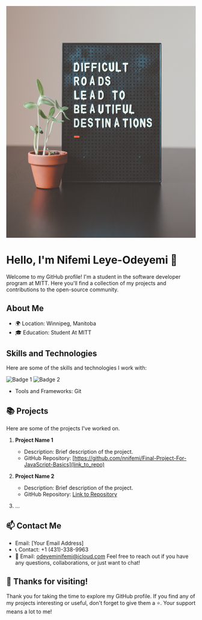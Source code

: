 ![Banner](banner.jpg)

# Hello, I'm Nifemi Leye-Odeyemi 👋

Welcome to my GitHub profile! I'm a student in the software developer program at MITT. Here you'll find a collection of my projects and contributions to the open-source community.

## About Me

- 🌍 Location: Winnipeg, Manitoba
- 🎓 Education: Student At MITT


## Skills and Technologies

Here are some of the skills and technologies I work with:

![Badge 1](https://link-to-badge-1-image.png)
![Badge 2](https://link-to-badge-2-image.png)

- Tools and Frameworks: Git


## 📚 Projects

Here are some of the projects I've worked on.

1. **Project Name 1**
   - Description: Brief description of the project.
   - GitHub Repository: [https://github.com/nnifemi/Final-Project-For-JavaScript-Basics](link_to_repo)

2. **Project Name 2**
   - Description: Brief description of the project.
   - GitHub Repository: [Link to Repository](link_to_repo)

3. ...


## 📫 Contact Me

- Email: [Your Email Address]
- 📞 Contact: +1 (431)-338-9963
- 📧 Email: odeyeminifemi@icloud.com
Feel free to reach out if you have any questions, collaborations, or just want to chat!

## 🙏 Thanks for visiting!

Thank you for taking the time to explore my GitHub profile. If you find any of my projects interesting or useful, don't forget to give them a ⭐️. Your support means a lot to me!

